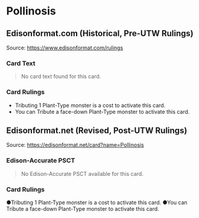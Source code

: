 # Pollinosis

## Edisonformat.com (Historical, Pre-UTW Rulings)

Source: https://www.edisonformat.com/rulings

### Card Text

> No card text found for this card.

### Card Rulings

*   Tributing 1 Plant-Type monster is a cost to activate this card.
*   You can Tribute a face-down Plant-Type monster to activate this card.

## Edisonformat.net (Revised, Post-UTW Rulings)

Source: https://edisonformat.net/card?name=Pollinosis

### Edison-Accurate PSCT

> No Edison-Accurate PSCT available for this card.

### Card Rulings

●Tributing 1 Plant-Type monster is a cost to activate this card.
●You can Tribute a face-down Plant-Type monster to activate this card.
            